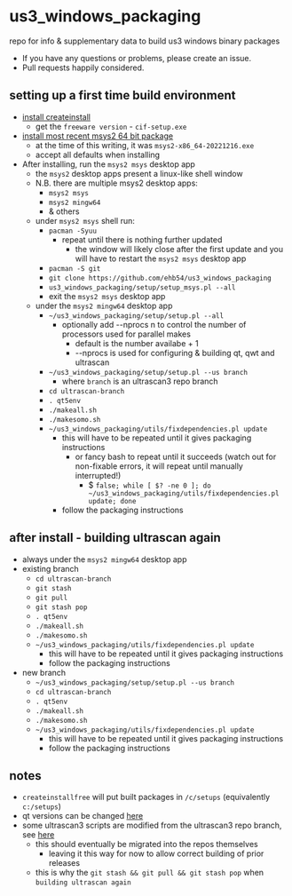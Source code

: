 # us3_windows_packaging
repo for info &amp; supplementary data to build us3 windows binary packages

- If you have any questions or problems, please create an issue.
- Pull requests happily considered.

## setting up a first time build environment
- [install createinstall](https://www.createinstall.com/download-free-trial.html)
  - get the `freeware version` - `cif-setup.exe`
- [install most recent msys2 64 bit package](https://repo.msys2.org/distrib/x86_64/)
  - at the time of this writing, it was `msys2-x86_64-20221216.exe`
  - accept all defaults when installing
- After installing, run the `msys2 msys` desktop app
  - the `msys2` desktop apps present a linux-like shell window
  - N.B. there are multiple msys2 desktop apps:
    - `msys2 msys`
    - `msys2 mingw64`
    - & others
  - under `msys2 msys` shell run:
    - `pacman -Syuu`
      - repeat until there is nothing further updated
        - the window will likely close after the first update and you will have to restart the `msys2 msys` desktop app 
    - `pacman -S git`
    - `git clone https://github.com/ehb54/us3_windows_packaging`
    - `us3_windows_packaging/setup/setup_msys.pl --all`
    - exit the `msys2 msys` desktop app
  - under the `msys2 mingw64` desktop app
    - `~/us3_windows_packaging/setup/setup.pl --all`
      - optionally add --nprocs n to control the number of processors used for parallel makes
        - default is the number availabe + 1
        - --nprocs is used for configuring & building qt, qwt and ultrascan
    - `~/us3_windows_packaging/setup/setup.pl --us branch`
      - where `branch` is an ultrascan3 repo branch
    - `cd ultrascan-branch`
    - `. qt5env`
    - `./makeall.sh`
    - `./makesomo.sh`
    - `~/us3_windows_packaging/utils/fixdependencies.pl update`
      - this will have to be repeated until it gives packaging instructions
        - or fancy bash to repeat until it succeeds (watch out for non-fixable errors, it will repeat until manually interrupted!)
          - $ `false; while [ $? -ne 0 ]; do ~/us3_windows_packaging/utils/fixdependencies.pl update; done`
      - follow the packaging instructions
 
## after install - building ultrascan again
- always under the `msys2 mingw64` desktop app
- existing branch
  - `cd ultrascan-branch`
  - `git stash`
  - `git pull`
  - `git stash pop`
  - `. qt5env`
  - `./makeall.sh`
  - `./makesomo.sh`
  - `~/us3_windows_packaging/utils/fixdependencies.pl update`
    - this will have to be repeated until it gives packaging instructions
    - follow the packaging instructions
- new branch
  - `~/us3_windows_packaging/setup/setup.pl --us branch`
  - `cd ultrascan-branch`
  - `. qt5env`
  - `./makeall.sh`
  - `./makesomo.sh`
  - `~/us3_windows_packaging/utils/fixdependencies.pl update`
    - this will have to be repeated until it gives packaging instructions
    - follow the packaging instructions

## notes
 - `createinstallfree` will put built packages in `/c/setups` (equivalently `c:/setups`)
 - qt versions can be changed [here](setup/setup.pl)
 - some ultrascan3 scripts are modified from the ultrascan3 repo branch, see [here](mods/win10-mingw64-templates)
   - this should eventually be migrated into the repos themselves
     - leaving it this way for now to allow correct building of prior releases
   - this is why the `git stash && git pull && git stash pop` when `building ultrascan again`

